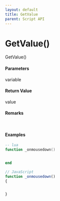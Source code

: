 ```yaml
---
layout: default
title: GetValue
parent: Script API
---
```

# GetValue\(\)

GetValue\(\)

#### Parameters

variable



#### Return Value

value


#### Remarks


```lua

```

```js

```

#### 

#### Examples



```lua
-- lua
function _onmousedown()


end
```

```js
// JavaScript
function _onmousedown()
{	


}
```




